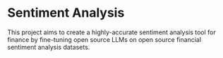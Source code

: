 # Sentiment Analysis

This project aims to create a highly-accurate sentiment analysis tool for finance by fine-tuning open source LLMs on open source financial sentiment analysis datasets.